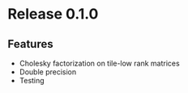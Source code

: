 # Release 0.1.0

## Features
* Cholesky factorization on tile-low rank matrices
* Double precision
* Testing 
